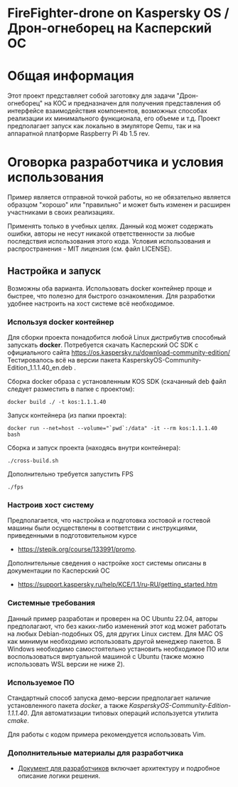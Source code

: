 # FireFighter-drone on Kaspersky OS / Дрон-огнеборец на Касперский ОС
# Общая информация

Этот проект представляет собой заготовку для задачи "Дрон-огнеборец" на КОС и предназначен для получения представления об интерфейсе взаимодействия компонентов, возможных способах реализации их минимального функционала, его объеме и т.д.
Проект предполагает запуск как локально в эмуляторе Qemu, так и на аппаратной платформе Raspberry Pi 4b 1.5 rev.

# Оговорка разработчика и условия использования

Пример является отправной точкой работы, но не обязательно является образцом "хорошо" или "правильно" и может быть изменен и расширен участниками в своих реализациях.

Применять только в учебных целях. Данный код может содержать ошибки, авторы не несут никакой ответственности за любые последствия использования этого кода.
Условия использования и распространения - MIT лицензия (см. файл LICENSE).

## Настройка и запуск

Возможны оба варианта. Использовать docker контейнер проще и быстрее, что полезно для быстрого ознакомления.
Для разработки удобнее настроить на хост системе всё необходимое.

### Используя docker контейнер
Для сборки проекта понадобится любой Linux дистрибутив способный запускать **docker**.
Потребуется скачать Касперский ОС SDK с официального сайта https://os.kaspersky.ru/download-community-edition/
Тестировалось всё на версии пакета KasperskyOS-Community-Edition_1.1.1.40_en.deb .

Сборка docker образа с установленным KOS SDK (скачанный deb файл следует разместить в папке с проектом):
```
docker build ./ -t kos:1.1.1.40
```
Запуск контейнера (из папки проекта):
```
docker run --net=host --volume="`pwd`:/data" -it --rm kos:1.1.1.40 bash
```
Сборка и запуск проекта (находясь внутри контейнера):
```
./cross-build.sh
```
Дополнительно требуется запустить FPS
```
./fps
```

### Настроив хост систему

Предполагается, что настройка и подготовка хостовой и гостевой машины были осуществлены в соответствии с инструкциями, приведенными в подготовительном курсе 
  - https://stepik.org/course/133991/promo.

Дополнительные сведения о настройке хост системы описаны в документации по Касперский ОС 
  - https://support.kaspersky.ru/help/KCE/1.1/ru-RU/getting_started.htm

### Системные требования

Данный пример разработан и проверен на ОС Ubuntu 22.04, авторы предполагают, что без каких-либо изменений этот код может работать на любых Debian-подобных OS, для других Linux систем. Для MAC OS как минимум необходимо использовать другой менеджер пакетов. В Windows необходимо самостоятельно установить необходимое ПО или воспользоваться виртуальной машиной с Ubuntu (также можно использовать WSL версии не ниже 2).

### Используемое ПО

Стандартный способ запуска демо-версии предполагает наличие установленного пакета *docker*, а также *KasperskyOS-Community-Edition-1.1.1.40*. Для автоматизации типовых операций используется утилита *cmake*.

Для работы с кодом примера рекомендуется использовать Vim.

### Дополнительные материалы для разработчика
- [Документ для разработчиков](./docs/dev.md) включает архитектуру и подробное описание логики решения.

